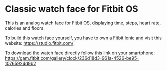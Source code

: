 # Classic watch face for Fitbit OS
This is an analog watch face for Fitbit OS, displaying time, steps, heart rate, calories and floors.

To build this watch face yourself, you have to own a Fitbit Ionic and visit this website: https://studio.fitbit.com/

To download the watch face directly follow this link on your smartphone: https://gam.fitbit.com/gallery/clock/236d18d3-961a-4526-be95-10765924d9b2